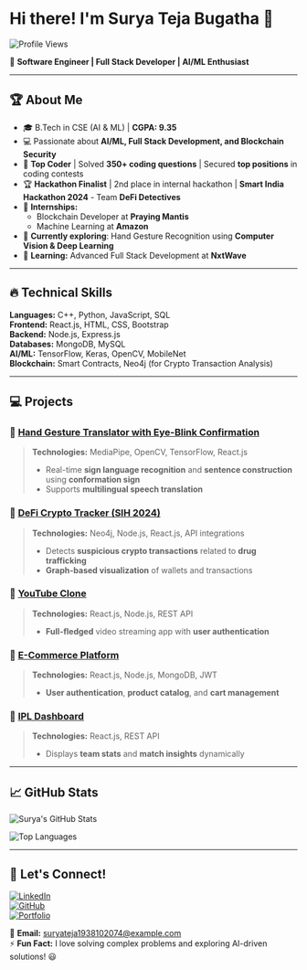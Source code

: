 # Hi there! I'm Surya Teja Bugatha 👋

![Profile Views](https://komarev.com/ghpvc/?username=suryateja20031104&label=Profile%20Views&color=0e75b6&style=flat)

🚀 **Software Engineer | Full Stack Developer | AI/ML Enthusiast**

---

## 🏆 About Me

- 🎓 B.Tech in CSE (AI & ML) | **CGPA: 9.35**
- 💻 Passionate about **AI/ML, Full Stack Development, and Blockchain Security**
- 🏅 **Top Coder** | Solved **350+ coding questions** | Secured **top positions** in coding contests
- 🏆 **Hackathon Finalist** | 2nd place in internal hackathon | **Smart India Hackathon 2024** - Team **DeFi Detectives**
- 🏢 **Internships:**  
  - Blockchain Developer at **Praying Mantis**
  - Machine Learning at **Amazon**
- 📌 **Currently exploring**: Hand Gesture Recognition using **Computer Vision & Deep Learning**
- 🌱 **Learning:** Advanced Full Stack Development at **NxtWave**

---

## 🔥 Technical Skills

**Languages:** C++, Python, JavaScript, SQL  
**Frontend:** React.js, HTML, CSS, Bootstrap  
**Backend:** Node.js, Express.js  
**Databases:** MongoDB, MySQL  
**AI/ML:** TensorFlow, Keras, OpenCV, MobileNet  
**Blockchain:** Smart Contracts, Neo4j (for Crypto Transaction Analysis)  

---

## 💻 Projects

### 🔹 [Hand Gesture Translator with Eye-Blink Confirmation](https://github.com/suryateja20031104/SIGN_LANGUAGE_WITH_SENTENCE_CONSTRUCTION.git)
> **Technologies:** MediaPipe, OpenCV, TensorFlow, React.js  
> - Real-time **sign language recognition** and **sentence construction** using **conformation sign**
> - Supports **multilingual speech translation**  

### 🔹 [DeFi Crypto Tracker (SIH 2024)](https://github.com/suryateja20031104/Cryptoflow.git)
> **Technologies:** Neo4j, Node.js, React.js, API integrations  
> - Detects **suspicious crypto transactions** related to **drug trafficking**
> - **Graph-based visualization** of wallets and transactions

### 🔹 [YouTube Clone](https://github.com/suryateja20031104/Youtube-Clone.git)
> **Technologies:** React.js, Node.js, REST API  
> - **Full-fledged** video streaming app with **user authentication**

### 🔹 [E-Commerce Platform](https://github.com/suryateja20031104/NXT-Trendz.git)
> **Technologies:** React.js, Node.js, MongoDB, JWT  
> - **User authentication**, **product catalog**, and **cart management**

### 🔹 [IPL Dashboard](https://github.com/suryateja20031104/IPL-dashboard.git)
> **Technologies:** React.js, REST API  
> - Displays **team stats** and **match insights** dynamically

---

## 📈 GitHub Stats

![Surya's GitHub Stats](https://github-readme-stats.vercel.app/api?username=suryateja20031104&show_icons=true&theme=tokyonight)

![Top Languages](https://github-readme-stats.vercel.app/api/top-langs/?username=suryateja20031104&layout=compact&theme=tokyonight)

---

## 🤝 Let's Connect!

[![LinkedIn](https://img.shields.io/badge/LinkedIn-0A66C2?style=for-the-badge&logo=linkedin&logoColor=white)](https://www.linkedin.com/in/surya-teja-bugatha)  
[![GitHub](https://img.shields.io/badge/GitHub-181717?style=for-the-badge&logo=github&logoColor=white)](https://github.com/suryateja20031104)  
[![Portfolio](https://img.shields.io/badge/Portfolio-FF5722?style=for-the-badge&logo=web&logoColor=white)](https://bstportfolio.ccbp.tech/)  

📧 **Email:** suryateja1938102074@example.com  
⚡ **Fun Fact:** I love solving complex problems and exploring AI-driven solutions! 😃
